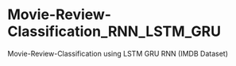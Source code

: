 # Movie-Review-Classification_RNN_LSTM_GRU
Movie-Review-Classification using LSTM GRU RNN (IMDB Dataset)
